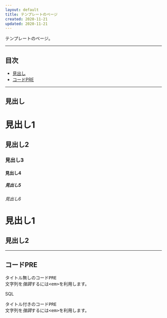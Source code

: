 ```yaml
---
layout: default
title: テンプレートのページ
created: 2020-11-21
updated: 2020-11-21
---
```

テンプレートのページ。

- - -
## <a name="index">目次</a>

- [見出し](#header)
- [コードPRE](#code-box)

- - -
## <a name="header">見出し</a>

# 見出し1
## 見出し2
### 見出し3
#### 見出し4
##### 見出し5
###### 見出し6

見出し1
=======

見出し2
-------

- - -
## <a name="code-box">コードPRE</a>

<div class="code-box no-title">
<pre>
タイトル無しのコードPRE
文字列を<em>強調</em>するには&lt;em&gt;を利用します。
</pre>
</div>

<div class="code-box">
<div class="title">SQL</div>
<pre>
タイトル付きのコードPRE
文字列を<em>強調</em>するには&lt;em&gt;を利用します。
</pre>
</div>
